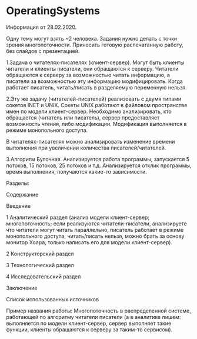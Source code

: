 # OperatingSystems

Информация от 28.02.2020.

Одну тему могут взять ~2 человека. Задания нужно делать с точки зрения многопоточности. Приносить готовую распечатанную работу, без слайдов с презентацией.

1.Задача о читателях-писателях (клиент-сервер). 
Могут быть клиенты читатели и клиенты писатели, они обращаются к серверу. Читатели обращаются к серверу за возможностью читать информацию, а писатели за возможностью эту информацию модифицировать. Когда работает писатель, читать/писать в разделяемую переменную нельзя.

2.Эту же задачу (читателей-писателей) реализовать с двумя типами сокетов INET и UNIX. Сокеты UNIX работают в файловом пространстве имен по модели клиент-сервер. Необходимо анализировать, кто обращается (читатель или писатель), сервер предоставляет возможность  чтения, либо модификации. Модификация выполняется в режиме монопольного доступа. 

В читателях-писателях можно анализировать изменение времени выполнения при увеличении количества писателей/читателей.

3.Алгоритм Булочная. Анализируется работа программы, запускается 5 потоков, 15 потоков, 25 потоков и т.д. Анализируется отклик программы, время выполнения, получаются какие-то зависимости.

Разделы:

Содержание

Введение

1 Аналитический раздел (анализ модели клиент-сервер; многопоточность; если реализуются читатели-писатели, анализируете что читатели могут читать параллельно, писатель работает в режиме монопольного доступа, читать/писать нельзя, можно брать за основу монитор Хоара, только написать его для модели клиент-сервер).

2 Конструкторский раздел

3 Технологический раздел

4 Исследовательский раздел

Заключение

Список использованных источников

Пример названия работы:
Многопоточность в распределенной системе, работающей по алгоритму читатели писатели (а в аналитике пишем: выполняется по модели клиент-сервер, сервер выполняет такие функции, клиенты обращаются к серверу за таким-то  сервисом).
